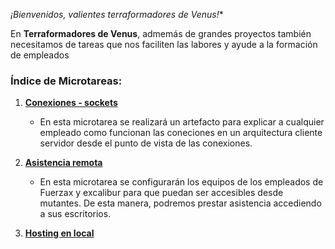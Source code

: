 *¡Bienvenidos, valientes terraformadores de Venus!**

En **Terraformadores de Venus**, admemás de grandes proyectos también necesitamos de tareas que nos faciliten las labores y ayude a la formación de empleados
### Índice de Microtareas:

1. **[Conexiones - sockets](./MT1/mt1.md)**
   - En esta microtarea se realizará un artefacto para explicar a cualquier empleado como funcionan las coneciones en un arquitectura cliente servidor desde el punto de vista de las conexiones.

1. **[Asistencia remota](./MT2/mt2.md)**
   - En esta microtarea se configurarán los equipos de los empleados de Fuerzax y excalibur para que puedan ser accesibles desde mutantes. De esta manera, podremos prestar asistencia accediendo a sus escritorios.

1. **[Hosting en local](MT_hosting/hosting.md)**


